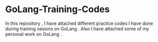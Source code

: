 # GoLang-Training-Codes


In this repository , I have attached different practice codes I have done during training sesions on GoLang . Also I have attached some of my personal work on GoLang .

